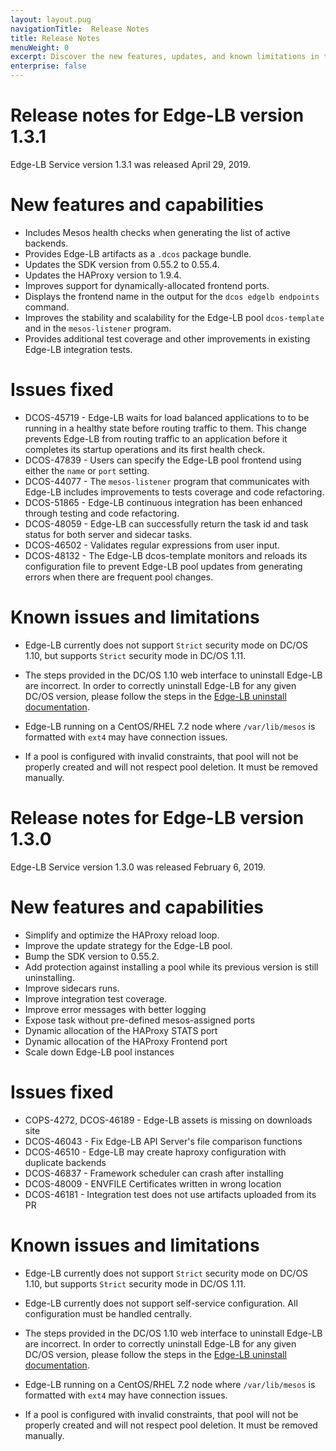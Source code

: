 ```yaml
---
layout: layout.pug
navigationTitle:  Release Notes
title: Release Notes
menuWeight: 0
excerpt: Discover the new features, updates, and known limitations in this release of the Edge-LB Service
enterprise: false
---
```


# Release notes for Edge-LB version 1.3.1
Edge-LB Service version 1.3.1 was released April 29, 2019.

# New features and capabilities

- Includes Mesos health checks when generating the list of active backends.
- Provides Edge-LB artifacts as a `.dcos` package bundle.
- Updates the SDK version from 0.55.2 to 0.55.4.
- Updates the HAProxy version to 1.9.4.
- Improves support for dynamically-allocated frontend ports.
- Displays the frontend name in the output for the `dcos edgelb endpoints` command.
- Improves the stability and scalability for the Edge-LB pool `dcos-template` and in the `mesos-listener` program.
- Provides additional test coverage and other improvements in existing Edge-LB integration tests.

# Issues fixed

- DCOS-45719 - Edge-LB waits for load balanced applications to to be running in a healthy state before routing traffic to them. This change prevents Edge-LB from routing traffic to an application before it completes its startup operations and its first health check. 
- DCOS-47839 - Users can specify the Edge-LB pool frontend using either the `name` or `port` setting.
- DCOS-44077 - The `mesos-listener` program that communicates with Edge-LB includes improvements to tests coverage and code refactoring.
- DCOS-51865 - Edge-LB continuous integration has been enhanced through testing and code refactoring.
- DCOS-48059 - Edge-LB can successfully return the task id and task status for both server and sidecar tasks.
- DCOS-46502 - Validates regular expressions from user input.
- DCOS-48132 - The Edge-LB dcos-template monitors and reloads its configuration file to prevent Edge-LB pool updates from generating errors when there are frequent pool changes. 

# Known issues and limitations

- Edge-LB currently does not support `Strict` security mode on DC/OS 1.10, but supports `Strict` security mode in DC/OS 1.11.

- The steps provided in the DC/OS 1.10 web interface to uninstall Edge-LB are incorrect. In order to correctly uninstall Edge-LB for any given DC/OS version, please follow the steps in the [Edge-LB uninstall documentation](/dcos/services/edge-lb/1.3/uninstalling/).

- Edge-LB running on a CentOS/RHEL 7.2 node where `/var/lib/mesos` is formatted with `ext4` may have connection issues.

- If a pool is configured with invalid constraints, that pool will not be properly created and will not respect pool deletion. It must be removed manually.

# Release notes for Edge-LB version 1.3.0
Edge-LB Service version 1.3.0 was released February 6, 2019.

# New features and capabilities

- Simplify and optimize the HAProxy reload loop.
- Improve the update strategy for the Edge-LB pool.
- Bump the SDK version to 0.55.2.
- Add protection against installing a pool while its previous version is still uninstalling.
- Improve sidecars runs.
- Improve integration test coverage.
- Improve error messages with better logging
- Expose task without pre-defined mesos-assigned ports
- Dynamic allocation of the HAProxy STATS port
- Dynamic allocation of the HAProxy Frontend port
- Scale down Edge-LB pool instances

# Issues fixed

- COPS-4272, DCOS-46189 - Edge-LB assets is missing on downloads site
- DCOS-46043 - Fix Edge-LB API Server's file comparison functions
- DCOS-46510 - Edge-LB may create haproxy configuration with duplicate backends
- DCOS-46837 - Framework scheduler can crash after installing
- DCOS-48009 - ENVFILE Certificates written in wrong location
- DCOS-46181 - Integration test does not use artifacts uploaded from its PR

# Known issues and limitations

- Edge-LB currently does not support `Strict` security mode on DC/OS 1.10, but supports `Strict` security mode in DC/OS 1.11.

- Edge-LB currently does not support self-service configuration. All configuration must be handled centrally.

- The steps provided in the DC/OS 1.10 web interface to uninstall Edge-LB are incorrect. In order to correctly uninstall Edge-LB for any given DC/OS version, please follow the steps in the [Edge-LB uninstall documentation](/dcos/services/edge-lb/1.3/uninstalling/).

- Edge-LB running on a CentOS/RHEL 7.2 node where `/var/lib/mesos` is formatted with `ext4` may have connection issues.

- If a pool is configured with invalid constraints, that pool will not be properly created and will not respect pool deletion. It must be removed manually.

<!-- 
# v1.2.3

Released on November 27, 2018.

## Notable Changes

* lbmgr: Enforce the timeout also during the connection phase of the healthcheck
  command
* apiserver: Make the following parameters of the pool tasks healthchecking configurable via new pool parameters:
  * `poolHealthcheckGracePeriod` - Defines the period of time after start of the pool container when failed healtchecks will be ignored (default: 180s).
  * `poolHealthcheckInterval` - Defines healthcheck execution interval. At most one healtcheck is going to execute at any given time (default: 12s).
  * `poolHealthcheckMaxFail` - Defines how many consecutive failures mark the task as failed and force Mesos to kill it (default: 5).
  * `poolHealthcheckTimeout` - Defines the timeout enforced by Mesos on the healthcheck execution. It includes the container startup (fetch, setup, start, etc...) as well as the time spent by the healthcheck command executing the test.

## Bug Fixes

* LB task getting killed intermittently leading to outage for apps being load balanced.
 
## Known Limitations

* Edge-LB currently does not support `Strict` security mode on DC/OS 1.10, but supports `Strict` security mode in DC/OS 1.11.
* Edge-LB currently does not support self-service configuration. All configuration must be handled centrally.

## Known Issues

* The steps provided in the DC/OS 1.10 web interface to uninstall Edge-LB are incorrect. In order to correctly uninstall Edge-LB for any given DC/OS version, please follow the steps in the [Edge-LB uninstall documentation](/dcos/services/edge-lb/1.2/uninstalling/).
* Edge-LB running on a CentOS/RHEL 7.2 node where `/var/lib/mesos` is formatted with ext4 may have connection issues.
* If a pool is configured with invalid constraints, that pool will not be properly created and will not respect pool deletion. It must be removed manually.

# v1.2.2

Released on November 15, 2018.

## Notable Changes

* lbmgr: Improved healthchecking
  * Instead of shelling out to `socat`, lbmgr now natively handles communication with HAProxy
  * Added more information about status on successful and failed healthcheck regarding size of the reply, time it took to write the command, fetch the result, total time
  * Made the healthcheck time out to 9 seconds. This is 1 second sooner than Mesos healthcheck. This helps identifying the timeout occurence time.
* mesos-listener: Added support for TASK_GONE_BY_OPERATOR event
* mesos-listener: Events for non-existent tasks are ignored
* mesos-listener: Made goroutines properly mark themselves as done during the termination
* mesos-listener: Mesos-failover code handling:
  * Prevent overriding of framework data in carried-over tasks
  * Prevent carry-over logic from removing frameworks that may still be in use by the tasks in the active shapshot
* mesos-listener: No longer sends inactive tasks to the clients; only those in TASK_RUNNING will be now present in the data offered to clients.
* mesos-listener: Increased tests coverage with improved integration tests
* Updated SDK used by Edge-LB from 0.42.3 to 0.54.2
  * This also updated Java JRE to 8u192 from 8u172 to address Java vulnerabilities
* Bumped HAProxy version used from 1.8.13 to 1.8.14
* Pool task container improvements:
  * Use -slim version of Debian for smaller container
  * Installed basic debugging tooling
  * Made LBWORKDIR the working directory of the container
  * Removed unnecessary tooling regarding iptables, syslogd, etc.
  * Now only necessary artifacts are copied into the container during the build (i.e., no more Dockerfile)
  * Verbose when copying files during the container start


## Bug Fixes

* In DC/OS 1.11.3 EE (strict mode), non-superuser access needed to Edge-LB pool logs
* Edge-LB – default template for SNI is incorrect
* Edge-LB should ignore terminal but not ack'ed tasks from Mesos when subscribing.
* Edge-LB pool is unable to launch additional load balancer tasks
* Edge-LB pool can not deploy if app and secret are under namespace/group

## Known Limitations

* Edge-LB currently does not support `Strict` security mode on DC/OS 1.10, but supports `Strict` security mode in DC/OS 1.11.
* Edge-LB currently does not support self-service configuration. All configuration must be handled centrally.

## Known Issues

* The steps provided in the DC/OS 1.10 web interface to uninstall Edge-LB are incorrect. In order to correctly uninstall Edge-LB for any given DC/OS version, please follow the steps in the [Edge-LB uninstall documentation](/dcos/services/edge-lb/1.2/uninstalling/).
* Edge-LB running on a CentOS/RHEL 7.2 node where `/var/lib/mesos` is formatted with ext4 may have connection issues.
* If a pool is configured with invalid constraints, that pool will not be properly created and will not respect pool deletion. It must be removed manually.
